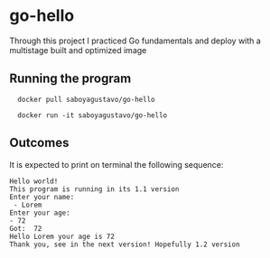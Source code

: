 # go-hello
Through this project I practiced Go fundamentals and deploy with a multistage built and optimized image

## Running the program
```
  docker pull saboyagustavo/go-hello

  docker run -it saboyagustavo/go-hello
```

## Outcomes
It is expected to print on terminal the following sequence:
```
Hello world!
This program is running in its 1.1 version
Enter your name:
 - Lorem
Enter your age:
- 72
Got:  72
Hello Lorem your age is 72
Thank you, see in the next version! Hopefully 1.2 version
```